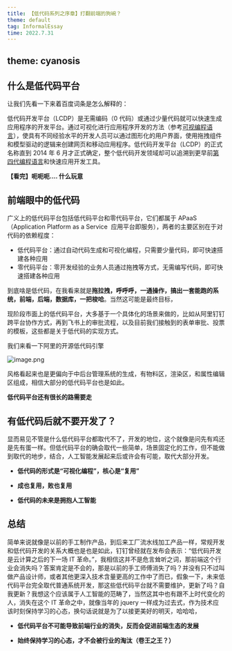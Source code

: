```yaml
---
title: 【低代码系列之序章】打翻前端的狗碗？
theme: default
tag: InformalEssay
time: 2022.7.31
---
```


## theme: cyanosis

## 什么是低代码平台

让我们先看一下来着百度词条是怎么解释的：

低代码开发平台（LCDP）是无需编码（0 代码）或通过少量代码就可以快速生成应用程序的开发平台。通过可视化进行应用程序开发的方法（参考[可视编程语言](https://baike.baidu.com/item/%E5%8F%AF%E8%A7%86%E7%BC%96%E7%A8%8B%E8%AF%AD%E8%A8%80/22722596)），使具有不同经验水平的开发人员可以通过图形化的用户界面，使用拖拽组件和模型驱动的逻辑来创建网页和移动应用程序。低代码开发平台（LCDP）的正式名称直到 2014 年 6 月才正式确定，整个低代码开发领域却可以追溯到更早前[第四代编程语言](https://baike.baidu.com/item/%E7%AC%AC%E5%9B%9B%E4%BB%A3%E7%BC%96%E7%A8%8B%E8%AF%AD%E8%A8%80/7686026)和快速应用开发工具。

**【看完】呃呃呃.... 什么玩意**

## 前端眼中的低代码

广义上的低代码平台包括低代码平台和零代码平台，它们都属于 APaaS（Application Platform as a Service  应用平台即服务），两者的主要区别在于对代码的依赖程度：

- 低代码平台：通过自动代码生成和可视化编程，只需要少量代码，即可快速搭建各种应用
- 零代码平台：零开发经验的业务人员通过拖拽等方式，无需编写代码，即可快速搭建各种应用

到底啥是低代码，在我看来就是**拖拉拽，呼呼呼，一通操作，搞出一套能跑的系统，前端，后端，数据库，一把梭哈**。当然这可能是最终目标，

现阶段市面上的低代码平台，大多基于一个具体化的场景来做的，比如从阿里钉钉跨平台协作方式，再到飞书上的审批流程，以及目前我们接触到的表单审批、投票的模板，这些都是关于低代码的实现方式。

我们来看一下阿里的开源低代码引擎

![image.png](/articles/lowcode.png)

风格看起来也是更偏向于中后台管理系统的生成，有物料区，渲染区，和属性编辑区组成，相信大部分的低代码平台也是如此。

**低代码平台还有很长的路需要走**

## 有低代码后就不要开发了？

显而易见不管是什么低代码平台都取代不了，开发的地位，这个就像是问先有鸡还是先有蛋一样。但低代码平台的确会取代一些简单，场景固定化的工作，但不能做到取代的地步，结合，人工智能发展起来后或许会有可能，取代大部分开发。

- **低代码的形式是“可视化编程”，核心是“复用”**

- **成也复用，败也复用**

- **低代码的未来是拥抱人工智能**

## 总结

简单来说就像是以前的手工制作产品，到后来工厂流水线加工产品一样，常规开发和低代码开发的关系大概也是也是如此，钉钉曾经就在发布会表示：“低代码开发是云计算之后的下一场 IT 革命。”，我相信这并不是危言耸听之词，那前端这个行业会消失吗？答案肯定是不会的，那是以前的手工师傅消失了吗？并没有只不过叫做产品设计师，或者其他更深入技术含量更高的工作中了而已，假象一下，未来低代码平台完全取代普通系统开发，那这些低代码平台就不需要维护，更新了吗？自我更新？我想这个应该属于人工智能的范畴了，当然这其中也有跟不上时代变化的人，消失在这个 IT 革命之中，就像当年的 jquery 一样成为过去式，作为技术应该时刻保持学习的心态，换句话说就是为了以接更美好的明天，哈哈哈，

- **低代码平台不可能导致前端行业的消失，反而会促进前端生态的发展**

- **始终保持学习的心态，才不会被行业的淘汰（卷王之王？）**

